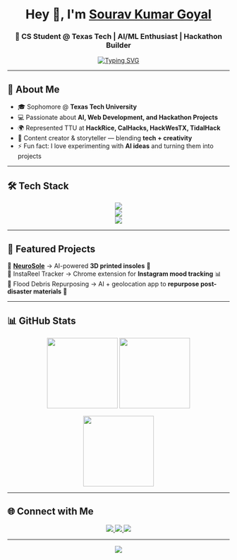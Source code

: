 <!-- Profile Header -->
<h1 align="center">
  Hey 👋, I'm <a href="https://sogozo.vercel.app" target="_blank">Sourav Kumar Goyal</a>  
</h1>

<h3 align="center">🚀 CS Student @ Texas Tech | AI/ML Enthusiast | Hackathon Builder</h3>

<!-- Typing Animation -->
<p align="center">
  <a href="https://git.io/typing-svg">
    <img src="https://readme-typing-svg.demolab.com?font=Fira+Code&pause=1000&center=true&vCenter=true&width=500&lines=AI+%26+ML+Developer;Full+Stack+Web+Developer;Hackathon+Enthusiast;Content+Creator;Always+Learning+🚀" alt="Typing SVG" />
  </a>
</p>

---

## 🌟 About Me  
- 🎓 Sophomore @ **Texas Tech University**  
- 💻 Passionate about **AI, Web Development, and Hackathon Projects**  
- 🌍 Represented TTU at **HackRice, CalHacks, HackWesTX, TidalHack**  
- 🎥 Content creator & storyteller — blending **tech + creativity**  
- ⚡ Fun fact: I love experimenting with **AI ideas** and turning them into projects  

---

## 🛠️ Tech Stack  

<p align="center">
  <!-- Languages -->
  <img src="https://skillicons.dev/icons?i=python,cpp,c,java,javascript,typescript" />  
  <br/>
  <!-- Web -->
  <img src="https://skillicons.dev/icons?i=react,nextjs,nodejs,express,tailwind,html,css" />  
  <br/>
  <!-- Tools -->
  <img src="https://skillicons.dev/icons?i=git,github,docker,mongodb,figma" />  
</p>

---

## 🚀 Featured Projects  
🔹 [**NeuroSole**](https://github.com/garrgi11/neurosole) → AI-powered **3D printed insoles** 👟  
🔹 InstaReel Tracker → Chrome extension for **Instagram mood tracking** 📊  
🔹 Flood Debris Repurposing → AI + geolocation app to **repurpose post-disaster materials** 🌊  

---

## 📊 GitHub Stats  

<p align="center">
  <img src="https://github-readme-stats.vercel.app/api?username=SoGozo&show_icons=true&theme=tokyonight" height="160"/>
  <img src="https://github-readme-streak-stats.herokuapp.com/?user=SoGozo&theme=tokyonight" height="160"/>
</p>

<p align="center">
  <img src="https://github-readme-stats.vercel.app/api/top-langs/?username=SoGozo&layout=compact&theme=tokyonight&langs_count=8" height="160"/>
</p>

---

## 🌐 Connect with Me  

<p align="center">
  <a href="https://www.linkedin.com/in/souravgoyal" target="_blank">
    <img src="https://img.shields.io/badge/LinkedIn-0077B5?style=for-the-badge&logo=linkedin&logoColor=white"/>
  </a>
  <a href="https://sogozo.vercel.app" target="_blank">
    <img src="https://img.shields.io/badge/Portfolio-000000?style=for-the-badge&logo=vercel&logoColor=white"/>
  </a>
  <a href="mailto:sourav.goyal@example.com">
    <img src="https://img.shields.io/badge/Email-D14836?style=for-the-badge&logo=gmail&logoColor=white"/>
  </a>
</p>

---

<p align="center">
  <img src="https://raw.githubusercontent.com/halfrost/halfrost/master/icons/header_.png"/>
</p>
